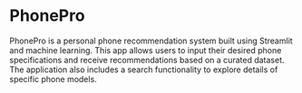 # PhonePro
PhonePro is a personal phone recommendation system built using Streamlit and machine learning. This app allows users to input their desired phone specifications and receive recommendations based on a curated dataset. The application also includes a search functionality to explore details of specific phone models.
